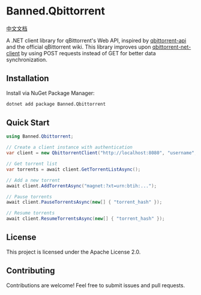# Banned.Qbittorrent

[中文文档](https://github.com/banned2054/Banned.Qbittorrent/blob/master/Docs/README.md)

A .NET client library for qBittorrent's Web API, inspired by [qbittorrent-api](https://github.com/rmartin16/qbittorrent-api) and the official qBittorrent wiki. This library improves upon [qbittorrent-net-client](https://github.com/fedarovich/qbittorrent-net-client) by using POST requests instead of GET for better data synchronization.

## Installation

Install via NuGet Package Manager:

```bash
dotnet add package Banned.Qbittorrent
```

## Quick Start

```csharp
using Banned.Qbittorrent;

// Create a client instance with authentication
var client = new QbittorrentClient("http://localhost:8080", "username", "password");

// Get torrent list
var torrents = await client.GetTorrentListAsync();

// Add a new torrent
await client.AddTorrentAsync("magnet:?xt=urn:btih:...");

// Pause torrents
await client.PauseTorrentsAsync(new[] { "torrent_hash" });

// Resume torrents
await client.ResumeTorrentsAsync(new[] { "torrent_hash" });
```

## License

This project is licensed under the Apache License 2.0.

## Contributing

Contributions are welcome! Feel free to submit issues and pull requests.
